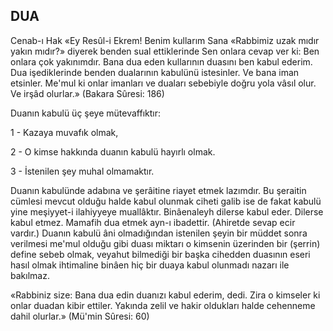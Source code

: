 ## DUA

Cenab-ı Hak «Ey Resûl-i Ekrem! Benim kullarım Sana «Rabbimiz uzak mıdır yakın mıdır?» diyerek benden sual ettiklerinde Sen onlara cevap ver ki: Ben onlara çok yakınımdır. Bana dua eden kullarının duasını ben kabul ederim. Dua iş­ediklerinde benden dualarının kabulünü istesinler. Ve bana iman etsinler. Me'mul ki onlar imanları ve duaları sebebiyle doğru yola vâsıl olur. Ve irşâd olurlar.» (Bakara Sûresi: 186)

Duanın kabulü üç şeye mütevaffıktır:

1 - Kazaya muvafık olmak,

2 - O kimse hakkında duanın kabulü hayırlı olmak.

3 - İstenilen şey muhal olmamaktır.

Duanın kabulünde adabına ve şerâitine ria­yet etmek lazımdır. Bu şeraitin cümlesi mevcut olduğu halde kabul olunmak ciheti galib ise de fakat kabulü yine meşiyyet-i ilahiyyeye muallâktır. Binâenaleyh dilerse kabul eder. Dilerse ka­bul etmez. Mamafih dua etmek ayn-ı ibadettir. (Ahiretde sevap ecir vardır.) Duanın kabulü âni olmadığından istenilen şeyin bir müddet sonra verilmesi me'mul olduğu gibi duası miktarı o kim­senin üzerinden bir (şerrin) define sebeb olmak, veyahut bilmediği bir başka cihedden duasının eseri hasıl olmak ihtimaline binâen hiç bir du­aya kabul olunmadı nazarı ile bakılmaz.

«Rabbiniz size: Bana dua edin duanızı ka­bul ederim, dedi. Zira o kimseler ki onlar dua­dan kibir ettiler. Yakında zelil ve hakir olduk­ları halde cehenneme dahil olurlar.» (Mü'min Sûresi: 60)
